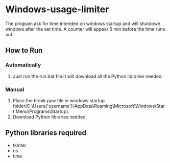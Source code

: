  # Windows-usage-limiter
The program ask for time intended on windows startup and will shutdown windows after the set time.
A counter will appear 5 min before the time runs out.

## How to Run

### Automatically
1. Just run the run.bat file.It will download all the Python libraries needed.

### Manual
1. Place the break.pyw file in windows startup folder(C:\Users\{'username'}\AppData\Roaming\Microsoft\Windows\Start Menu\Programs\Startup).
2. Download Python libraries needed.


## Python libraries required
* tkinter
* os
* time




